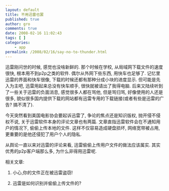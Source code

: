 ```yaml
---
layout: default
title: 不用迅雷也罢
published: true
author: gro
comments: true
date: 2008-02-16 11:02:43
tags: [ ]
categories:
    - app
permalink: /2008/02/16/say-no-to-thunder.html
---
```

迅雷刚问世的时候, 感觉也没啥新鲜的. 那个时候在学校, 从局域网下载文件的速度很快, 根本用不到p2p之类的软件. 偶尔从外网下些东西, 用快车也足够了. 记忆里迅雷的界面和快车很像, 下载的时候还都有那种分成小块的进度显示. 但可能是先入为主吧, 迅雷用起来总没有快车顺手, 很快就被请出了我得电脑. 后来又陆续听到了一些关于迅雷的负面消息, 感觉很多人都在骂他, 但是骂归骂, 好像使用的人还是很多, 貌似很多国内提供下载的网站都有迅雷专用的下载链接(或者有些是迅雷的广告? 搞不清了).



今天突然看到美国电影协会要起诉迅雷了, 争论的焦点还是知识版权, 抛开侵不侵权不说, 关于迅雷软件本身的评论文章也有两篇. 文章直指迅雷软件会在不通知用户的情况下, 偷偷上传本地的文件. 这样不仅容易造成硬盘损坏, 网络宽带被占用, 更重要的是他还侵犯了用户个人的隐私.

从舆论一直以来对迅雷的评论来看, 迅雷偷偷上传用户文件的做法应该属实. 其实优秀的p2p客户端那么多, 为什么非得用迅雷呢.

相关文章:
  
1. 小心,你的文件正在被迅雷盗窃!
  
2. 迅雷是如何识别并偷偷上传文件的?